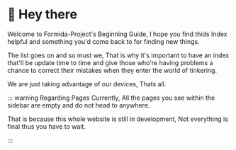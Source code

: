 # 👋 Hey there

Welcome to Formida-Project's Beginning Guide, I hope you find thids Index helpful and something you'd come back to for finding new things.

The list goes on and so must we, That is why it's important to have an index that'll be update time to time and give those who're having problems a chance to correct their mistakes when they enter the world of tinkering.

We are just taking advantage of our devices, Thats all.

::: warning Regarding Pages
Currently, All the pages you see within the sidebar are empty and do not head to anywhere.

That is because this whole website is still in development, Not everything is final thus you have to wait.

:::
